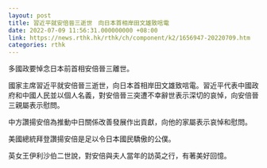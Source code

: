 ```yaml
---
layout: post
title: 習近平就安倍晉三逝世　向日本首相岸田文雄致唁電
date: 2022-07-09 11:56:31.000000000 +08:00
link: https://news.rthk.hk/rthk/ch/component/k2/1656947-20220709.htm
categories: rthk
---
```


多國政要悼念日本前首相安倍晉三離世。

國家主席習近平就安倍晉三逝世，向日本首相岸田文雄致唁電。習近平代表中國政府和中國人民並以個人名義，對安倍晉三突遭不幸辭世表示深切的哀悼，向安倍晉三親屬表示慰問。

中方讚揚安倍為推動中日關係改善發展作出貢獻，向他的家屬表示哀悼和慰問。

美國總統拜登讚揚安倍是足以令日本國民驕傲的公僕。

英女王伊利沙伯二世說，對安倍與夫人當年的訪英之行，有著美好回憶。
